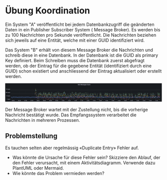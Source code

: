 # Übung Koordination

Ein System "A" veröffentlicht bei jedem Datenbankzugriff die geänderten Daten in ein Publisher Subscriber System (
Message Broker). Es werden bis zu 100 Nachrichten pro Sekunde veröffentlicht. Die Nachrichten beziehen sich jeweils auf
eine Entität, welche mit einer GUID identifiziert wird.

Das System "B" erhält von diesem Message Broker die Nachrichten und schreib diese in eine Datenbank. In der Datenbank
ist die GUID als primary Key definiert. Beim Schreiben muss die Datenbank zuerst abgefragt werden, ob der Eintrag für
die gegebene Entität (identifiziert durch eine GUID) schon existiert und anschliessend der Eintrag aktualisiert oder
erstellt werden.

![](SentMessages.png)

Der Message Broker wartet mit der Zustellung nicht, bis die vorherige Nachricht bestätigt wurde. Das Empfangssystem
verarbeitet die Nachrichten in mehreren Prozessen.

## Problemstellung

Es tauchen selten aber regelmässig «Duplicate Entry» Fehler auf.

- Was könnte die Ursache für diese Fehler sein? Skizziere den Ablauf, der den Fehler verursacht, mit einem
  Aktivitätsdiagramm. Verwende dazu PlantUML oder Mermaid.
- Wie könnte das Problem vermieden werden?